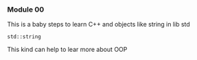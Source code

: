 ### Module 00

This is a baby steps to learn C++ and objects like string in lib std

`std::string`

This kind can help to lear more about OOP